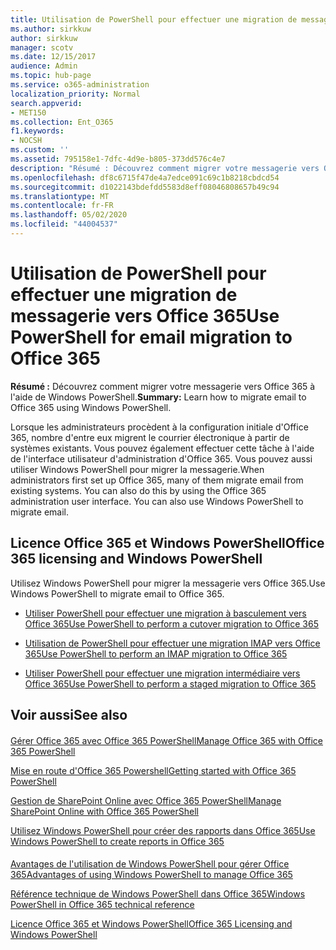 ```yaml
---
title: Utilisation de PowerShell pour effectuer une migration de messagerie vers Office 365
ms.author: sirkkuw
author: sirkkuw
manager: scotv
ms.date: 12/15/2017
audience: Admin
ms.topic: hub-page
ms.service: o365-administration
localization_priority: Normal
search.appverid:
- MET150
ms.collection: Ent_O365
f1.keywords:
- NOCSH
ms.custom: ''
ms.assetid: 795158e1-7dfc-4d9e-b805-373dd576c4e7
description: "Résumé : Découvrez comment migrer votre messagerie vers Office 365 à l'aide de Windows PowerShell."
ms.openlocfilehash: df8c6715f47de4a7edce091c69c1b8218cbdcd54
ms.sourcegitcommit: d1022143bdefdd5583d8eff08046808657b49c94
ms.translationtype: MT
ms.contentlocale: fr-FR
ms.lasthandoff: 05/02/2020
ms.locfileid: "44004537"
---
```

# <a name="use-powershell-for-email-migration-to-office-365"></a><span data-ttu-id="d64df-103">Utilisation de PowerShell pour effectuer une migration de messagerie vers Office 365</span><span class="sxs-lookup"><span data-stu-id="d64df-103">Use PowerShell for email migration to Office 365</span></span>

 <span data-ttu-id="d64df-104">**Résumé :** Découvrez comment migrer votre messagerie vers Office 365 à l'aide de Windows PowerShell.</span><span class="sxs-lookup"><span data-stu-id="d64df-104">**Summary:** Learn how to migrate email to Office 365 using Windows PowerShell.</span></span>
  
<span data-ttu-id="d64df-p101">Lorsque les administrateurs procèdent à la configuration initiale d'Office 365, nombre d'entre eux migrent le courrier électronique à partir de systèmes existants. Vous pouvez également effectuer cette tâche à l'aide de l'interface utilisateur d'administration d'Office 365. Vous pouvez aussi utiliser Windows PowerShell pour migrer la messagerie.</span><span class="sxs-lookup"><span data-stu-id="d64df-p101">When administrators first set up Office 365, many of them migrate email from existing systems. You can also do this by using the Office 365 administration user interface. You can also use Windows PowerShell to migrate email.</span></span>
  
## <a name="office-365-licensing-and-windows-powershell"></a><span data-ttu-id="d64df-108">Licence Office 365 et Windows PowerShell</span><span class="sxs-lookup"><span data-stu-id="d64df-108">Office 365 licensing and Windows PowerShell</span></span>

<span data-ttu-id="d64df-109">Utilisez Windows PowerShell pour migrer la messagerie vers Office 365.</span><span class="sxs-lookup"><span data-stu-id="d64df-109">Use Windows PowerShell to migrate email to Office 365.</span></span> 
  
- [<span data-ttu-id="d64df-110">Utiliser PowerShell pour effectuer une migration à basculement vers Office 365</span><span class="sxs-lookup"><span data-stu-id="d64df-110">Use PowerShell to perform a cutover migration to Office 365</span></span>](use-powershell-to-perform-a-cutover-migration-to-office-365.md)
    
- [<span data-ttu-id="d64df-111">Utilisation de PowerShell pour effectuer une migration IMAP vers Office 365</span><span class="sxs-lookup"><span data-stu-id="d64df-111">Use PowerShell to perform an IMAP migration to Office 365</span></span>](use-powershell-to-perform-an-imap-migration-to-office-365.md)
    
- [<span data-ttu-id="d64df-112">Utiliser PowerShell pour effectuer une migration intermédiaire vers Office 365</span><span class="sxs-lookup"><span data-stu-id="d64df-112">Use PowerShell to perform a staged migration to Office 365</span></span>](use-powershell-to-perform-a-staged-migration-to-office-365.md)
    
## <a name="see-also"></a><span data-ttu-id="d64df-113">Voir aussi</span><span class="sxs-lookup"><span data-stu-id="d64df-113">See also</span></span>

#### 

[<span data-ttu-id="d64df-114">Gérer Office 365 avec Office 365 PowerShell</span><span class="sxs-lookup"><span data-stu-id="d64df-114">Manage Office 365 with Office 365 PowerShell</span></span>](manage-office-365-with-office-365-powershell.md)
  
[<span data-ttu-id="d64df-115">Mise en route d'Office 365 Powershell</span><span class="sxs-lookup"><span data-stu-id="d64df-115">Getting started with Office 365 PowerShell</span></span>](getting-started-with-office-365-powershell.md)
  
[<span data-ttu-id="d64df-116">Gestion de SharePoint Online avec Office 365 PowerShell</span><span class="sxs-lookup"><span data-stu-id="d64df-116">Manage SharePoint Online with Office 365 PowerShell</span></span>](manage-sharepoint-online-with-office-365-powershell.md)
  
[<span data-ttu-id="d64df-117">Utilisez Windows PowerShell pour créer des rapports dans Office 365</span><span class="sxs-lookup"><span data-stu-id="d64df-117">Use Windows PowerShell to create reports in Office 365</span></span>](use-windows-powershell-to-create-reports-in-office-365.md)
#### 

[<span data-ttu-id="d64df-118">Avantages de l'utilisation de Windows PowerShell pour gérer Office 365</span><span class="sxs-lookup"><span data-stu-id="d64df-118">Advantages of using Windows PowerShell to manage Office 365</span></span>](https://technet.microsoft.com/library/15144a50-453e-4cd5-befd-bc6736697967.aspx)
  
[<span data-ttu-id="d64df-119">Référence technique de Windows PowerShell dans Office 365</span><span class="sxs-lookup"><span data-stu-id="d64df-119">Windows PowerShell in Office 365 technical reference</span></span>](https://technet.microsoft.com/library/10d5c66a-7579-4319-aaa5-7a5e21d49cea.aspx)
  
[<span data-ttu-id="d64df-120">Licence Office 365 et Windows PowerShell</span><span class="sxs-lookup"><span data-stu-id="d64df-120">Office 365 Licensing and Windows PowerShell</span></span>](https://technet.microsoft.com/library/6ca0e430-f7ba-4184-becf-14c6c5c8dde5.aspx)

